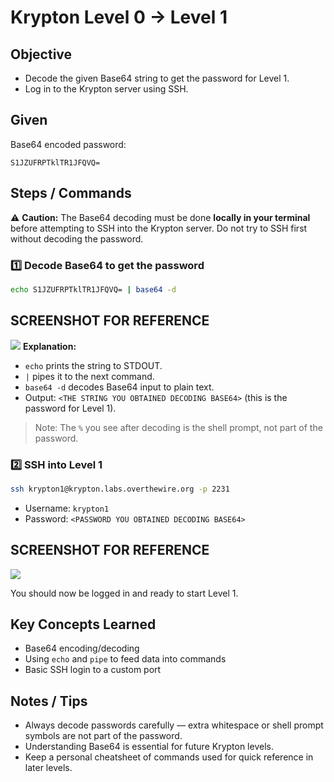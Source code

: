 # Krypton Level 0 → Level 1
## Objective
- Decode the given Base64 string to get the password for Level 1.
- Log in to the Krypton server using SSH.
## Given
Base64 encoded password:
```
S1JZUFRPTklTR1JFQVQ=
```
## Steps / Commands
⚠️ **Caution:** The Base64 decoding must be done **locally in your terminal** before attempting to SSH into the Krypton server. Do not try to SSH first without decoding the password.
### 1️⃣ Decode Base64 to get the password
```bash
echo S1JZUFRPTklTR1JFQVQ= | base64 -d
```
## SCREENSHOT FOR REFERENCE 

![](screenshots/command1)
**Explanation:**  
- `echo` prints the string to STDOUT.  
- `|` pipes it to the next command.  
- `base64 -d` decodes Base64 input to plain text.  
- Output: `<THE STRING YOU OBTAINED DECODING BASE64>` (this is the password for Level 1).  
> Note: The `%` you see after decoding is the shell prompt, not part of the password.
### 2️⃣ SSH into Level 1
```bash
ssh krypton1@krypton.labs.overthewire.org -p 2231
```
- Username: `krypton1`  
- Password: `<PASSWORD YOU OBTAINED DECODING BASE64>`  

## SCREENSHOT FOR REFERENCE 

![](screenshots/command1)

You should now be logged in and ready to start Level 1.
## Key Concepts Learned
- Base64 encoding/decoding  
- Using `echo` and `pipe` to feed data into commands  
- Basic SSH login to a custom port
## Notes / Tips
- Always decode passwords carefully — extra whitespace or shell prompt symbols are not part of the password.  
- Understanding Base64 is essential for future Krypton levels.  
- Keep a personal cheatsheet of commands used for quick reference in later levels.

